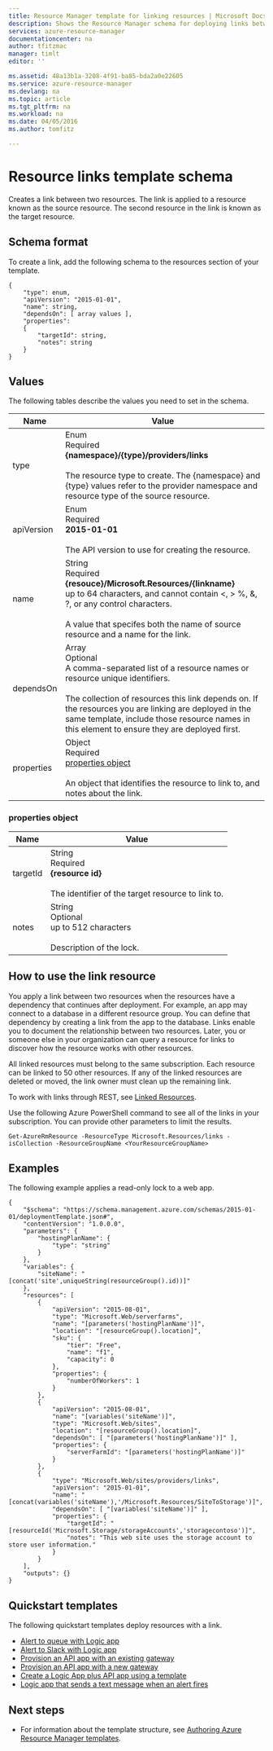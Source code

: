 ```yaml
---
title: Resource Manager template for linking resources | Microsoft Docs
description: Shows the Resource Manager schema for deploying links between related resources through a template.
services: azure-resource-manager
documentationcenter: na
author: tfitzmac
manager: timlt
editor: ''

ms.assetid: 48a13b1a-3208-4f91-ba85-bda2a0e22605
ms.service: azure-resource-manager
ms.devlang: na
ms.topic: article
ms.tgt_pltfrm: na
ms.workload: na
ms.date: 04/05/2016
ms.author: tomfitz

---
```

# Resource links template schema
Creates a link between two resources. The link is applied to a resource known as the source resource. The second resource in the link is known as the target resource.

## Schema format
To create a link, add the following schema to the resources section of your template.

    {
        "type": enum,
        "apiVersion": "2015-01-01",
        "name": string,
        "dependsOn": [ array values ],
        "properties":
        {
            "targetId": string,
            "notes": string
        }
    }



## Values
The following tables describe the values you need to set in the schema.

| Name | Value |
| --- | --- |
| type |Enum<br />Required<br />**{namespace}/{type}/providers/links**<br /><br />The resource type to create. The {namespace} and {type} values refer to the provider namespace and resource type of the source resource. |
| apiVersion |Enum<br />Required<br />**2015-01-01**<br /><br />The API version to use for creating the resource. |
| name |String<br />Required<br />**{resouce}/Microsoft.Resources/{linkname}**<br /> up to 64 characters, and cannot contain <, > %, &, ?, or any control characters.<br /><br />A value that specifes both the name of source resource and a name for the link. |
| dependsOn |Array<br />Optional<br />A comma-separated list of a resource names or resource unique identifiers.<br /><br />The collection of resources this link depends on. If the resources you are linking are deployed in the same template, include those resource names in this element to ensure they are deployed first. |
| properties |Object<br />Required<br />[properties object](#properties)<br /><br />An object that identifies the resource to link to, and notes about the link. |

<a id="properties" />

### properties object
| Name | Value |
| --- | --- |
| targetId |String<br />Required<br />**{resource id}**<br /><br />The identifier of the target resource to link to. |
| notes |String<br />Optional<br />up to 512 characters<br /><br />Description of the lock. |

## How to use the link resource
You apply a link between two resources when the resources have a dependency that continues after deployment. For example, an app may connect to a 
database in a different resource group. You can define that dependency by creating a link from the app to the database. Links enable you to document the 
relationship between two resources. Later, you or someone else in your organization can query a resource for links to discover how the resource works 
with other resources.

All linked resources must belong to the same subscription. Each resource can be linked to 50 other resources. If any of the linked resources are deleted or moved, the link owner must clean up the remaining link.

To work with links through REST, see [Linked Resources](https://msdn.microsoft.com/library/azure/mt238499.aspx).

Use the following Azure PowerShell command to see all of the links in your subscription. You can provide other parameters to limit the results.

    Get-AzureRmResource -ResourceType Microsoft.Resources/links -isCollection -ResourceGroupName <YourResourceGroupName>

## Examples
The following example applies a read-only lock to a web app.

    {
        "$schema": "https://schema.management.azure.com/schemas/2015-01-01/deploymentTemplate.json#",
        "contentVersion": "1.0.0.0",
        "parameters": {
            "hostingPlanName": {
                "type": "string"
            }
        },
        "variables": {
            "siteName": "[concat('site',uniqueString(resourceGroup().id))]"
        },
        "resources": [
            {
                "apiVersion": "2015-08-01",
                "type": "Microsoft.Web/serverfarms",
                "name": "[parameters('hostingPlanName')]",
                "location": "[resourceGroup().location]",
                "sku": {
                    "tier": "Free",
                    "name": "f1",
                    "capacity": 0
                },
                "properties": {
                    "numberOfWorkers": 1
                }
            },
            {
                "apiVersion": "2015-08-01",
                "name": "[variables('siteName')]",
                "type": "Microsoft.Web/sites",
                "location": "[resourceGroup().location]",
                "dependsOn": [ "[parameters('hostingPlanName')]" ],
                "properties": {
                    "serverFarmId": "[parameters('hostingPlanName')]"
                }
            },
            {
                "type": "Microsoft.Web/sites/providers/links",
                "apiVersion": "2015-01-01",
                "name": "[concat(variables('siteName'),'/Microsoft.Resources/SiteToStorage')]",
                "dependsOn": [ "[variables('siteName')]" ],
                "properties": {
                    "targetId": "[resourceId('Microsoft.Storage/storageAccounts','storagecontoso')]",
                    "notes": "This web site uses the storage account to store user information."
                }
            }
        ],
        "outputs": {}
    }

## Quickstart templates
The following quickstart templates deploy resources with a link.

* [Alert to queue with Logic app](https://azure.microsoft.com/documentation/templates/201-alert-to-queue-with-logic-app)
* [Alert to Slack with Logic app](https://azure.microsoft.com/documentation/templates/201-alert-to-slack-with-logic-app)
* [Provision an API app with an existing gateway](https://azure.microsoft.com/documentation/templates/201-api-app-gateway-existing)
* [Provision an API app with a new gateway](https://azure.microsoft.com/documentation/templates/201-api-app-gateway-new)
* [Create a Logic App plus API app using a template](https://azure.microsoft.com/documentation/templates/201-logic-app-api-app-create)
* [Logic app that sends a text message when an alert fires](https://azure.microsoft.com/documentation/templates/201-alert-to-text-message-with-logic-app)

## Next steps
* For information about the template structure, see [Authoring Azure Resource Manager templates](resource-group-authoring-templates.md).

